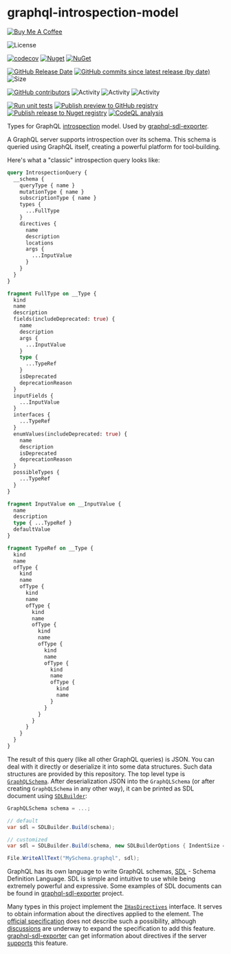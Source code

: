# graphql-introspection-model

<a href="https://www.buymeacoffee.com/sungam3r" target="_blank"><img src="https://bmc-cdn.nyc3.digitaloceanspaces.com/BMC-button-images/custom_images/orange_img.png" alt="Buy Me A Coffee" style="height: auto !important;width: auto !important;" ></a>

![License](https://img.shields.io/github/license/sungam3r/graphql-introspection-model)

[![codecov](https://codecov.io/gh/sungam3r/graphql-introspection-model/branch/master/graph/badge.svg?token=I98DQMW5EJ)](https://codecov.io/gh/sungam3r/graphql-introspection-model)
[![Nuget](https://img.shields.io/nuget/dt/GraphQL.IntrospectionModel)](https://www.nuget.org/packages/GraphQL.IntrospectionModel)
[![NuGet](https://img.shields.io/nuget/v/GraphQL.IntrospectionModel)](https://www.nuget.org/packages/GraphQL.IntrospectionModel)

[![GitHub Release Date](https://img.shields.io/github/release-date/sungam3r/graphql-introspection-model?label=released)](https://github.com/sungam3r/graphql-introspection-model/releases)
[![GitHub commits since latest release (by date)](https://img.shields.io/github/commits-since/sungam3r/graphql-introspection-model/latest?label=new+commits)](https://github.com/sungam3r/graphql-introspection-model/commits/master)
![Size](https://img.shields.io/github/repo-size/sungam3r/graphql-introspection-model)

[![GitHub contributors](https://img.shields.io/github/contributors/sungam3r/graphql-introspection-model)](https://github.com/sungam3r/graphql-introspection-model/graphs/contributors)
![Activity](https://img.shields.io/github/commit-activity/w/sungam3r/graphql-introspection-model)
![Activity](https://img.shields.io/github/commit-activity/m/sungam3r/graphql-introspection-model)
![Activity](https://img.shields.io/github/commit-activity/y/sungam3r/graphql-introspection-model)

[![Run unit tests](https://github.com/sungam3r/graphql-introspection-model/actions/workflows/test.yml/badge.svg)](https://github.com/sungam3r/graphql-introspection-model/actions/workflows/test.yml)
[![Publish preview to GitHub registry](https://github.com/sungam3r/graphql-introspection-model/actions/workflows/publish-preview.yml/badge.svg)](https://github.com/sungam3r/graphql-introspection-model/actions/workflows/publish-preview.yml)
[![Publish release to Nuget registry](https://github.com/sungam3r/graphql-introspection-model/actions/workflows/publish-release.yml/badge.svg)](https://github.com/sungam3r/graphql-introspection-model/actions/workflows/publish-release.yml)
[![CodeQL analysis](https://github.com/sungam3r/graphql-introspection-model/actions/workflows/codeql-analysis.yml/badge.svg)](https://github.com/sungam3r/graphql-introspection-model/actions/workflows/codeql-analysis.yml)

Types for GraphQL [introspection](https://graphql.github.io/graphql-spec/October2021/#sec-Introspection) model. Used by [graphql-sdl-exporter](https://github.com/sungam3r/graphql-sdl-exporter).

A GraphQL server supports introspection over its schema. This schema is queried using GraphQL itself, creating a powerful
platform for tool‐building.

Here's what a "classic" introspection query looks like:
```graphql
query IntrospectionQuery {
  __schema {
    queryType { name }
    mutationType { name }
    subscriptionType { name }
    types {
      ...FullType
    }
    directives {
      name
      description
      locations
      args {
        ...InputValue
      }
    }
  }
}

fragment FullType on __Type {
  kind
  name
  description
  fields(includeDeprecated: true) {
    name
    description
    args {
      ...InputValue
    }
    type {
      ...TypeRef
    }
    isDeprecated
    deprecationReason
  }
  inputFields {
    ...InputValue
  }
  interfaces {
    ...TypeRef
  }
  enumValues(includeDeprecated: true) {
    name
    description
    isDeprecated
    deprecationReason
  }
  possibleTypes {
    ...TypeRef
  }
}

fragment InputValue on __InputValue {
  name
  description
  type { ...TypeRef }
  defaultValue
}

fragment TypeRef on __Type {
  kind
  name
  ofType {
    kind
    name
    ofType {
      kind
      name
      ofType {
        kind
        name
        ofType {
          kind
          name
          ofType {
            kind
            name
            ofType {
              kind
              name
              ofType {
                kind
                name
              }
            }
          }
        }
      }
    }
  }
}
```

The result of this query (like all other GraphQL queries) is JSON. You can deal with it directly or deserialize it into some data structures.
Such data structures are provided by this repository. The top level type is [`GraphQLSchema`](src/GraphQL.IntrospectionModel/GraphQLSchema.cs).
After deserialization JSON into the `GraphQLSchema` (or after creating `GraphQLSchema` in any other way), it can be printed as SDL document
using [`SDLBuilder`](src/GraphQL.IntrospectionModel/SDL/SDLBuilder.cs):

```csharp
GraphQLSchema schema = ...;

// default
var sdl = SDLBuilder.Build(schema);

// customized
var sdl = SDLBuilder.Build(schema, new SDLBuilderOptions { IndentSize = 4, ArgumentComments = false });

File.WriteAllText("MySchema.graphql", sdl);
```

GraphQL has its own language to write GraphQL schemas, [SDL](https://graphql.github.io/graphql-spec/October2021/#sec-Type-System) - Schema Definition Language.
SDL is simple and intuitive to use while being extremely powerful and expressive. Some examples of SDL documents can be found in [graphql-sdl-exporter](https://github.com/sungam3r/graphql-sdl-exporter/tree/master/samples) project.

Many types in this project implement the [`IHasDirectives`](src/GraphQL.IntrospectionModel/IHasDirectives.cs) interface. It serves to obtain information
about the directives applied to the element. The [official specification](https://graphql.github.io/graphql-spec/October2021) does not describe such a possibility,
although [discussions](https://github.com/graphql/graphql-spec/issues/300) are underway to expand the specification to add this feature.
[graphql-sdl-exporter](https://github.com/sungam3r/graphql-sdl-exporter/tree/master/samples) can get information about directives if the server
[supports](https://github.com/sungam3r/graphql-introspection-model/blob/master/src/GraphQL.IntrospectionModel/IntrospectionQuery.cs#L102) this feature.
